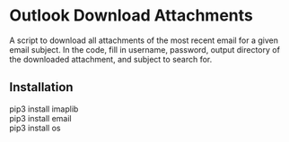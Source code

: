 # Outlook Download Attachments
A script to download all attachments of the most recent email for a given email subject. In the code, fill in username, password, output directory of the downloaded attachment, and subject to search for.

## Installation
pip3 install imaplib <br />
pip3 install email <br />
pip3 install os <br />
